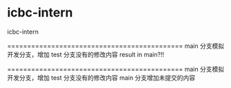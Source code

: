 # icbc-intern
icbc-intern

============================================
main 分支模拟开发分支，增加 test 分支没有的修改内容
result in main?!!

============================================
main 分支模拟开发分支，增加 test 分支没有的修改内容
main 分支增加未提交的内容